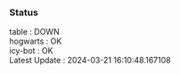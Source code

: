 ### Status


table : DOWN  
hogwarts : OK  
icy-bot : OK  
Latest Update : 2024-03-21 16:10:48.167108
